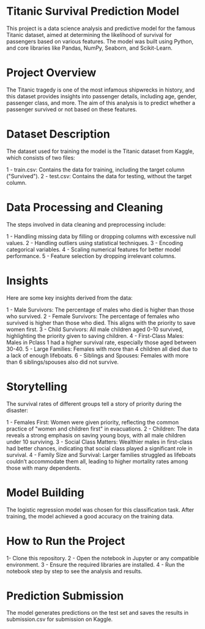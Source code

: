 # Titanic Survival Prediction Model
This project is a data science analysis and predictive model for the famous Titanic dataset, aimed at determining the likelihood of survival for passengers based on various features. The model was built using Python, and core libraries like Pandas, NumPy, Seaborn, and Scikit-Learn.

# Project Overview
The Titanic tragedy is one of the most infamous shipwrecks in history, and this dataset provides insights into passenger details, including age, gender, passenger class, and more. The aim of this analysis is to predict whether a passenger survived or not based on these features.

# Dataset Description
The dataset used for training the model is the Titanic dataset from Kaggle, which consists of two files:

1 - train.csv: Contains the data for training, including the target column ("Survived").
2 - test.csv: Contains the data for testing, without the target column.

# Data Processing and Cleaning
The steps involved in data cleaning and preprocessing include:

1 - Handling missing data by filling or dropping columns with excessive null values.
2 - Handling outliers using statistical techniques.
3 - Encoding categorical variables.
4 - Scaling numerical features for better model performance.
5 - Feature selection by dropping irrelevant columns.

# Insights
Here are some key insights derived from the data:

1 - Male Survivors: The percentage of males who died is higher than those who survived.
2 - Female Survivors: The percentage of females who survived is higher than those who died. This aligns with the priority to save women first.
3 - Child Survivors: All male children aged 0-10 survived, highlighting the priority given to saving children.
4 - First-Class Males: Males in Pclass 1 had a higher survival rate, especially those aged between 30-40.
5 - Large Families: Females with more than 4 children all died due to a lack of enough lifeboats.
6 - Siblings and Spouses: Females with more than 6 siblings/spouses also did not survive.

# Storytelling
The survival rates of different groups tell a story of priority during the disaster:

1 - Females First: Women were given priority, reflecting the common practice of "women and children first" in evacuations.
2 - Children: The data reveals a strong emphasis on saving young boys, with all male children under 10 surviving.
3 - Social Class Matters: Wealthier males in first-class had better chances, indicating that social class played a significant role in survival.
4 - Family Size and Survival: Larger families struggled as lifeboats couldn’t accommodate them all, leading to higher mortality rates among those with many dependents.

# Model Building
The logistic regression model was chosen for this classification task. After training, the model achieved a good accuracy on the training data.

# How to Run the Project
 1- Clone this repository.
2 - Open the notebook in Jupyter or any compatible environment.
3 - Ensure the required libraries are installed.
4 - Run the notebook step by step to see the analysis and results.

# Prediction Submission
The model generates predictions on the test set and saves the results in submission.csv for submission on Kaggle.
